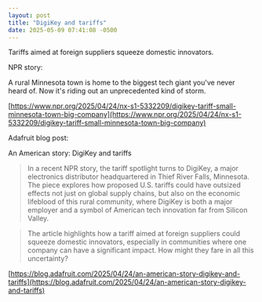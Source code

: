 ```yaml
---
layout: post
title: "DigiKey and tariffs"
date: 2025-05-09 07:41:08 -0500
---
```


Tariffs aimed at foreign suppliers squeeze domestic innovators.

NPR story:

A rural Minnesota town is home to the biggest tech giant you've never heard of. Now it's riding out an unprecedented kind of storm.

[https://www.npr.org/2025/04/24/nx-s1-5332209/digikey-tariff-small-minnesota-town-big-company](https://www.npr.org/2025/04/24/nx-s1-5332209/digikey-tariff-small-minnesota-town-big-company)

Adafruit blog post:

An American story: DigiKey and tariffs

> In a recent NPR story, the tariff spotlight turns to DigiKey, a major electronics distributor headquartered in Thief River Falls, Minnesota. The piece explores how proposed U.S. tariffs could have outsized effects not just on global supply chains, but also on the economic lifeblood of this rural community, where DigiKey is both a major employer and a symbol of American tech innovation far from Silicon Valley.

> The article highlights how a tariff aimed at foreign suppliers could squeeze domestic innovators, especially in communities where one company can have a significant impact. How might they fare in all this uncertainty?

[https://blog.adafruit.com/2025/04/24/an-american-story-digikey-and-tariffs](https://blog.adafruit.com/2025/04/24/an-american-story-digikey-and-tariffs)
